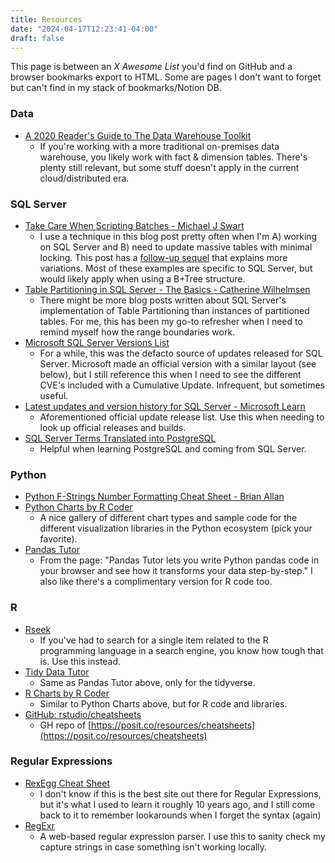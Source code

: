 ```yaml
---
title: Resources
date: "2024-04-17T12:23:41-04:00"
draft: false
---
```


This page is between an *X Awesome List* you'd find on GitHub and a browser bookmarks export to HTML. Some are pages I don't want to forget but can't find in my stack of bookmarks/Notion DB.

### Data
- [A 2020 Reader's Guide to The Data Warehouse Toolkit](https://www.holistics.io/blog/how-to-read-data-warehouse-toolkit/)
  - If you're working with a more traditional on-premises data warehouse, you likely work with fact & dimension tables. There's plenty still relevant, but some stuff doesn't apply in the current cloud/distributed era.

### SQL Server
- [Take Care When Scripting Batches - Michael J Swart](https://michaeljswart.com/2014/09/take-care-when-scripting-batches/)
  - I use a technique in this blog post pretty often when I'm A) working on SQL Server and B) need to update massive tables with minimal locking. This post has a [follow-up sequel](https://michaeljswart.com/2022/09/batching-follow-up/) that explains more variations. Most of these examples are specific to SQL Server, but would likely apply when using a B+Tree structure.
- [Table Partitioning in SQL Server - The Basics - Catherine Wilhelmsen](https://www.cathrinewilhelmsen.net/table-partitioning-in-sql-server/)
  - There might be more blog posts written about SQL Server's implementation of Table Partitioning than instances of partitioned tables. For me, this has been my go-to refresher when I need to remind myself how the range boundaries work.
- [Microsoft SQL Server Versions List](https://sqlserverbuilds.blogspot.com)
  - For a while, this was the defacto source of updates released for SQL Server. Microsoft made an official version with a similar layout (see below), but I still reference this when I need to see the different CVE's included with a Cumulative Update. Infrequent, but sometimes useful.
- [Latest updates and version history for SQL Server - Microsoft Learn](https://learn.microsoft.com/en-us/troubleshoot/sql/releases/download-and-install-latest-updates)
  - Aforementioned official update release list. Use this when needing to look up official releases and builds.
- [SQL Server Terms Translated into PostgreSQL](https://www.red-gate.com/blog/sql-server-terms-translated-into-postgresql)
  - Helpful when learning PostgreSQL and coming from SQL Server.

### Python
- [Python F-Strings Number Formatting Cheat Sheet - Brian Allan](https://cheatography.com/brianallan/cheat-sheets/python-f-strings-number-formatting/)
- [Python Charts by R Coder](https://python-charts.com)
  - A nice gallery of different chart types and sample code for the different visualization libraries in the Python ecosystem (pick your favorite).
- [Pandas Tutor](https://pandastutor.com)
  - From the page: "Pandas Tutor lets you write Python pandas code in your browser and see how it transforms your data step-by-step." I also like there's a complimentary version for R code too.

### R
- [Rseek](https://rseek.org)
  - If you've had to search for a single item related to the R programming language in a search engine, you know how tough that is. Use this instead.
- [Tidy Data Tutor](https://tidydatatutor.com)
  - Same as Pandas Tutor above, only for the tidyverse.
- [R Charts by R Coder](https://r-charts.com)
  - Similar to Python Charts above, but for R code and libraries.
- [GitHub: rstudio/cheatsheets](https://github.com/rstudio/cheatsheets/tree/main)
  - GH repo of [https://posit.co/resources/cheatsheets](https://posit.co/resources/cheatsheets)

### Regular Expressions
- [RexEgg Cheat Sheet](https://www.rexegg.com/regex-quickstart.html)
  - I don't know if this is the best site out there for Regular Expressions, but it's what I used to learn it roughly 10 years ago, and I still come back to it to remember lookarounds when I forget the syntax (again)
- [RegExr](https://regexr.com)
  - A web-based regular expression parser. I use this to sanity check my capture strings in case something isn't working locally.